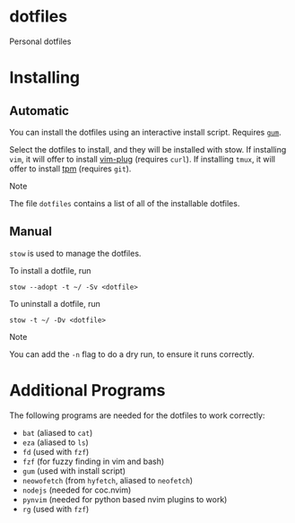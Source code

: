 # dotfiles

Personal dotfiles

# Installing

## Automatic

You can install the dotfiles using an interactive install script. Requires [`gum`](https://github.com/charmbracelet/gum).

Select the dotfiles to install, and they will be installed with stow. If installing `vim`, it will offer to install [vim-plug](https://github.com/junegunn/vim-plug) (requires `curl`). If installing `tmux`, it will offer to install [tpm](https://github.com/tmux-plugins/tpm) (requires `git`).

> [!NOTE]
> The file `dotfiles` contains a list of all of the installable dotfiles.

## Manual

`stow` is used to manage the dotfiles.

To install a dotfile, run
```
stow --adopt -t ~/ -Sv <dotfile>
```

To uninstall a dotfile, run
```
stow -t ~/ -Dv <dotfile>
```

> [!NOTE]
> You can add the `-n` flag to do a dry run, to ensure it runs correctly.

# Additional Programs

The following programs are needed for the dotfiles to work correctly:

* `bat` (aliased to `cat`)
* `eza` (aliased to `ls`)
* `fd` (used with `fzf`)
* `fzf` (for fuzzy finding in vim and bash)
* `gum` (used with install script)
* `neowofetch` (from `hyfetch`, aliased to `neofetch`)
* `nodejs` (needed for coc.nvim)
* `pynvim` (needed for python based nvim plugins to work)
* `rg` (used with `fzf`)
